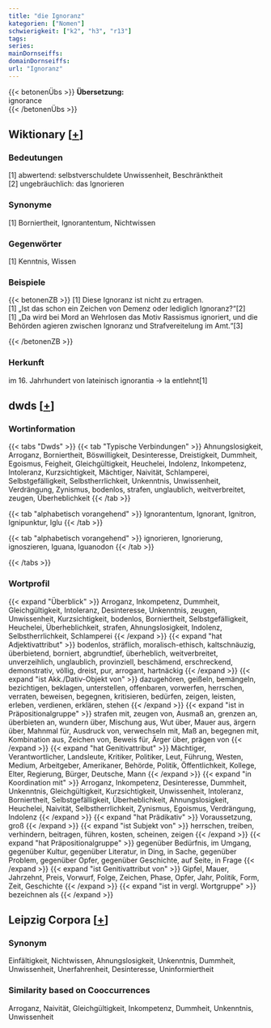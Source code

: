 ```yaml
---
title: "die Ignoranz"
kategorien: ["Nomen"]
schwierigkeit: ["k2", "h3", "r13"]
tags:
series:
mainDornseiffs:
domainDornseiffs:
url: "Ignoranz"
---
```


{{< betonenÜbs >}}
**Übersetzung:**  
ignorance  
{{< /betonenÜbs >}}

## Wiktionary [[+](https://de.wiktionary.org/wiki/Ignoranz)]

### Bedeutungen
[1] abwertend: selbstverschuldete Unwissenheit, Beschränktheit  
[2] ungebräuchlich: das Ignorieren  

### Synonyme
[1] Borniertheit, Ignorantentum, Nichtwissen  

### Gegenwörter
[1] Kenntnis, Wissen  

### Beispiele
{{< betonenZB >}}
[1] Diese Ignoranz ist nicht zu ertragen.  
[1] „Ist das schon ein Zeichen von Demenz oder lediglich Ignoranz?“[2]  
[1] „Da wird bei Mord an Wehrlosen das Motiv Rassismus ignoriert, und die Behörden agieren zwischen Ignoranz und Strafvereitelung im Amt.“[3]  

{{< /betonenZB >}}
### Herkunft
im 16. Jahrhundert von lateinisch ignorantia → la entlehnt[1]  



## dwds [[+](https://www.dwds.de/wb/Ignoranz)]

### Wortinformation
{{< tabs "Dwds" >}}
{{< tab "Typische Verbindungen" >}}
Ahnungslosigkeit, Arroganz, Borniertheit, Böswilligkeit, Desinteresse, Dreistigkeit, Dummheit, Egoismus, Feigheit, Gleichgültigkeit, Heuchelei, Indolenz, Inkompetenz, Intoleranz, Kurzsichtigkeit, Mächtiger, Naivität, Schlamperei, Selbstgefälligkeit, Selbstherrlichkeit, Unkenntnis, Unwissenheit, Verdrängung, Zynismus, bodenlos, strafen, unglaublich, weitverbreitet, zeugen, Überheblichkeit
{{< /tab >}}

{{< tab "alphabetisch vorangehend" >}}
Ignorantentum, Ignorant, Ignitron, Ignipunktur, Iglu
{{< /tab >}}

{{< tab "alphabetisch vorangehend" >}}
ignorieren, Ignorierung, ignoszieren, Iguana, Iguanodon
{{< /tab >}}

{{< /tabs >}}

### Wortprofil
{{< expand "Überblick" >}} Arroganz, Inkompetenz, Dummheit, Gleichgültigkeit, Intoleranz, Desinteresse, Unkenntnis, zeugen, Unwissenheit, Kurzsichtigkeit, bodenlos, Borniertheit, Selbstgefälligkeit, Heuchelei, Überheblichkeit, strafen, Ahnungslosigkeit, Indolenz, Selbstherrlichkeit, Schlamperei {{< /expand >}}
{{< expand "hat Adjektivattribut" >}} bodenlos, sträflich, moralisch-ethisch, kaltschnäuzig, überbietend, borniert, abgrundtief, überheblich, weitverbreitet, unverzeihlich, unglaublich, provinziell, beschämend, erschreckend, demonstrativ, völlig, dreist, pur, arrogant, hartnäckig {{< /expand >}}
{{< expand "ist Akk./Dativ-Objekt von" >}} dazugehören, geißeln, bemängeln, bezichtigen, beklagen, unterstellen, offenbaren, vorwerfen, herrschen, verraten, beweisen, begegnen, kritisieren, bedürfen, zeigen, leisten, erleben, verdienen, erklären, stehen {{< /expand >}}
{{< expand "ist in Präpositionalgruppe" >}} strafen mit, zeugen von, Ausmaß an, grenzen an, überbieten an, wundern über, Mischung aus, Wut über, Mauer aus, ärgern über, Mahnmal für, Ausdruck von, verwechseln mit, Maß an, begegnen mit, Kombination aus, Zeichen von, Beweis für, Ärger über, prägen von {{< /expand >}}
{{< expand "hat Genitivattribut" >}} Mächtiger, Verantwortlicher, Landsleute, Kritiker, Politiker, Leut, Führung, Westen, Medium, Arbeitgeber, Amerikaner, Behörde, Politik, Öffentlichkeit, Kollege, Elter, Regierung, Bürger, Deutsche, Mann {{< /expand >}}
{{< expand "in Koordination mit" >}} Arroganz, Inkompetenz, Desinteresse, Dummheit, Unkenntnis, Gleichgültigkeit, Kurzsichtigkeit, Unwissenheit, Intoleranz, Borniertheit, Selbstgefälligkeit, Überheblichkeit, Ahnungslosigkeit, Heuchelei, Naivität, Selbstherrlichkeit, Zynismus, Egoismus, Verdrängung, Indolenz {{< /expand >}}
{{< expand "hat Prädikativ" >}} Voraussetzung, groß {{< /expand >}}
{{< expand "ist Subjekt von" >}} herrschen, treiben, verhindern, beitragen, führen, kosten, scheinen, zeigen {{< /expand >}}
{{< expand "hat Präpositionalgruppe" >}} gegenüber Bedürfnis, im Umgang, gegenüber Kultur, gegenüber Literatur, in Ding, in Sache, gegenüber Problem, gegenüber Opfer, gegenüber Geschichte, auf Seite, in Frage {{< /expand >}}
{{< expand "ist Genitivattribut von" >}} Gipfel, Mauer, Jahrzehnt, Preis, Vorwurf, Folge, Zeichen, Phase, Opfer, Jahr, Politik, Form, Zeit, Geschichte {{< /expand >}}
{{< expand "ist in vergl. Wortgruppe" >}} bezeichnen als {{< /expand >}}

## Leipzig Corpora [[+](https://corpora.uni-leipzig.de/en/res?word=Ignoranz&corpusId=deu_newscrawl-public_2018)]


### Synonym
Einfältigkeit, Nichtwissen, Ahnungslosigkeit, Unkenntnis, Dummheit, Unwissenheit, Unerfahrenheit, Desinteresse, Uninformiertheit


### Similarity based on Cooccurrences
Arroganz, Naivität, Gleichgültigkeit, Inkompetenz, Dummheit, Unkenntnis, Unwissenheit

